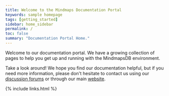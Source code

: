 ```yaml
---
title: Welcome to the Mindmaps Documentation Portal
keywords: sample homepage
tags: [getting_started]
sidebar: home_sidebar
permalink: /
toc: false
summary: "Documentation Portal Home."
---
```



Welcome to our documentation portal. We have a growing collection of pages to help you get up and running with the MindmapsDB environment. 



Take a look around! We hope you find our documentation helpful, but if you need more information, please don't hesitate to contact us using our [discussion forums](http://discuss.mindmaps.io) or through our main [website](http://www.mindmaps.io).



{% include links.html %}